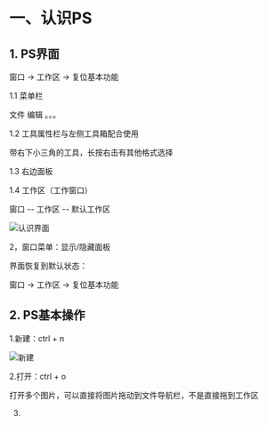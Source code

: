 # 一、认识PS

## 1. PS界面

窗口 -> 工作区 -> 复位基本功能

1.1 菜单栏

文件 编辑 。。。

1.2 工具属性栏与左侧工具箱配合使用

带右下小三角的工具，长按右击有其他格式选择

1.3 右边面板

1.4 工作区（工作窗口）

窗口 -- 工作区 -- 默认工作区

![认识界面](D:\谭文龙\Java学习\developerNote\PSStudy\Img\认识界面.png)

2，窗口菜单：显示/隐藏面板

界面恢复到默认状态：

窗口 -> 工作区 -> 复位基本功能

## 2. PS基本操作

1.新建：ctrl + n

![新建](D:\谭文龙\Java学习\developerNote\PSStudy\Img\新建.png)

2.打开：ctrl + o

打开多个图片，可以直接将图片拖动到文件导航栏，不是直接拖到工作区

3.